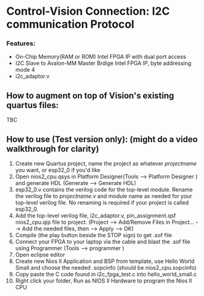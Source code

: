 # Control-Vision Connection: I2C communication Protocol

### Features:
- On-Chip Memory(RAM or ROM) Intel FPGA IP with dual port access 
- I2C Slave to Avalon-MM Master Brdige Intel FPGA IP, byte addressing mode 4
- i2c_adaptor.v

## How to augment on top of Vision's existing quartus files:
TBC

## How to use (Test version only): (might do a video walkthrough for clarity)
1. Create new Quartus project, name the project as whatever _projectname_ you want, or esp32_0 if you'd like
2. Open nios2_cpu.qsys in Platform Designer(Tools --> Platform Designer ) and generate HDL (Generate --> Generate HDL)
3. esp32_0.v contains the verilog code for the top-level module. Rename the verilog file to _projectname.v_ and module name as needed for your top-level verilog file. No renaming is required if your project is called esp32_0.
5. Add the top-level verilog file, i2c_adaptor.v, pin_assignment.qsf nios2_cpu.qip file to project. (Project --> Add/Remove Files in Project... --> Add the needed files, then -->  Apply --> OK)
6. Compile (the play button beside the STOP sign) to get .sof file
7. Connect your FPGA to your laptop via the cable and blast the .sof file using Programmer (Tools --> programmer )
8. Open eclipse editor
9. Create new Nios II Application and BSP from template, use Hello World Small and choose the needed .sopcinfo (should be nios2_cpu.sopcinfo)
10. Copy paste the C code found in i2c_fpga_test.c into hello_world_small.c
11. Right click your folder, Run as NIOS II Hardware to program the Nios II CPU
